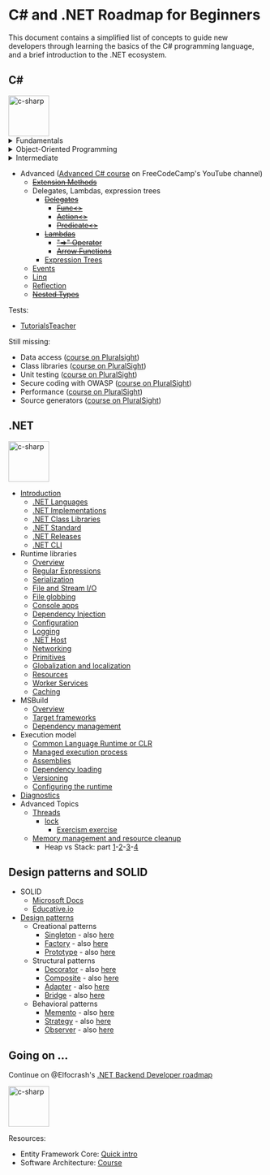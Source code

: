 # C# and .NET Roadmap for Beginners

This document contains a simplified list of concepts to guide new developers through learning the basics of the C# programming language, and a brief introduction to the .NET ecosystem.

## C#

<img title="c-sharp" alt="c-sharp" src="https://cdn.jsdelivr.net/npm/@programming-languages-logos/csharp@0.0.0/csharp_256x256.png" width=80px>

<details>
<summary>Fundamentals</summary>

- ~~Learn the Fundamentals~~
  - ~~[Basic Syntax](https://docs.microsoft.com/en-us/dotnet/csharp/tour-of-csharp/tutorials/hello-world)~~
  - ~~[Variables](https://docs.microsoft.com/en-us/dotnet/csharp/language-reference/language-specification/variables) and [Data Types](https://docs.microsoft.com/en-us/dotnet/csharp/language-reference/builtin-types/built-in-types)~~
    - ~~[String](https://docs.microsoft.com/en-us/dotnet/csharp/language-reference/builtin-types/reference-types)~~
    - ~~[Int](https://docs.microsoft.com/en-us/dotnet/csharp/language-reference/builtin-types/integral-numeric-types)~~
    - ~~[Boolean](https://docs.microsoft.com/en-us/dotnet/csharp/language-reference/builtin-types/bool)~~
    - ~~[Float/Double/Decimal](https://docs.microsoft.com/en-us/dotnet/csharp/language-reference/builtin-types/floating-point-numeric-types)~~
    - ~~[Var](https://docs.microsoft.com/en-us/dotnet/csharp/fundamentals/types/anonymous-types)~~
  - ~~[Conditionals](https://docs.microsoft.com/en-us/dotnet/csharp/language-reference/statements/selection-statements)~~
  - ~~[Methods](https://docs.microsoft.com/en-us/dotnet/csharp/methods)~~
  - ~~[Collections](https://docs.microsoft.com/en-us/dotnet/csharp/programming-guide/concepts/collections)~~
    - ~~[List](https://docs.microsoft.com/en-us/dotnet/api/system.collections.generic.list-1)~~
    - ~~[Dictionary](https://docs.microsoft.com/en-us/dotnet/api/system.collections.generic.dictionary-2)~~
    - ~~[Array](https://docs.microsoft.com/en-us/dotnet/csharp/programming-guide/arrays/)~~
  - ~~[Loops](https://docs.microsoft.com/en-us/dotnet/csharp/language-reference/statements/iteration-statements)~~
  - ~~[Namespaces](https://docs.microsoft.com/en-us/dotnet/csharp/fundamentals/types/namespaces)~~
  - ~~[Using directives](https://docs.microsoft.com/en-us/dotnet/csharp/language-reference/keywords/using-directive)~~
  - ~~[String Interpolation](https://docs.microsoft.com/en-us/dotnet/csharp/language-reference/tokens/interpolated)~~
</details>

<details>
<summary>Object-Oriented Programming</summary>

- ~~Object-Oriented Programming~~
  - ~~Three Pillars~~
    - ~~[Encapsulation](https://docs.microsoft.com/en-us/dotnet/csharp/fundamentals/object-oriented/)~~
      - ~~[Classes](https://docs.microsoft.com/en-us/dotnet/csharp/fundamentals/types/classes)~~
      - ~~[Structs](https://docs.microsoft.com/en-us/dotnet/csharp/language-reference/builtin-types/struct)~~
      - ~~[Records](https://docs.microsoft.com/en-us/dotnet/csharp/fundamentals/types/records)~~
    - ~~[Inheritance](https://docs.microsoft.com/en-us/dotnet/csharp/fundamentals/object-oriented/inheritance)~~
      - ~~[Interfaces](https://docs.microsoft.com/en-us/dotnet/csharp/fundamentals/types/interfaces)~~
      - ~~[Abstract classes](https://docs.microsoft.com/en-us/dotnet/csharp/language-reference/keywords/abstract)~~
    - ~~[Polymorphism](https://docs.microsoft.com/en-us/dotnet/csharp/fundamentals/object-oriented/polymorphism)~~
      - ~~[Virtual](https://docs.microsoft.com/en-us/dotnet/csharp/language-reference/keywords/virtual)~~
      - ~~[Override](https://docs.microsoft.com/en-us/dotnet/csharp/language-reference/keywords/override)~~
      - ~~[Using Base Classes](https://docs.microsoft.com/en-us/dotnet/csharp/language-reference/keywords/base)~~
  - ~~[Access Modifiers](https://docs.microsoft.com/en-us/dotnet/csharp/programming-guide/classes-and-structs/access-modifiers)~~
    - ~~[Public](https://docs.microsoft.com/en-us/dotnet/csharp/language-reference/keywords/public)~~
    - ~~[Private](https://docs.microsoft.com/en-us/dotnet/csharp/language-reference/keywords/private)~~
    - ~~[Internal](https://docs.microsoft.com/en-us/dotnet/csharp/language-reference/keywords/internal)~~
    - ~~[Protected](https://docs.microsoft.com/en-us/dotnet/csharp/language-reference/keywords/protected)~~
</details>

<details>
<summary>Intermediate</summary>

- ~~Intermediate~~
  - ~~[Enums](https://docs.microsoft.com/en-us/dotnet/csharp/language-reference/builtin-types/enum)~~
  - ~~[Object and Collection initializers](https://docs.microsoft.com/en-us/dotnet/csharp/programming-guide/classes-and-structs/object-and-collection-initializers)~~
  - ~~[Asynchronous Programming](https://learn.microsoft.com/en-us/dotnet/csharp/asynchronous-programming/)~~
    - ~~[Asynchronous programming scenarios](https://docs.microsoft.com/en-us/dotnet/csharp/programming-guide/concepts/async/)~~
    - ~~[Async](https://docs.microsoft.com/en-us/dotnet/csharp/language-reference/keywords/async)~~
    - ~~[Await](https://docs.microsoft.com/en-us/dotnet/csharp/language-reference/operators/await)~~
    - ~~[Tasks](https://docs.microsoft.com/en-us/dotnet/csharp/programming-guide/concepts/async/)~~
  - ~~[Exception Handling](https://docs.microsoft.com/en-us/dotnet/csharp/fundamentals/exceptions/exception-handling)~~
  - ~~[Generics](https://docs.microsoft.com/en-us/dotnet/csharp/fundamentals/types/generics)~~
  - ~~Immutability~~
    - ~~[Readonly](https://docs.microsoft.com/en-us/dotnet/csharp/language-reference/keywords/readonly)~~
    - ~~[Const](https://docs.microsoft.com/en-us/dotnet/csharp/language-reference/keywords/const)~~
  - ~~[Static](https://docs.microsoft.com/en-us/dotnet/csharp/language-reference/keywords/static)~~
  - ~~[Tuples](https://learn.microsoft.com/en-us/dotnet/csharp/language-reference/builtin-types/value-tuples)~~
  - ~~[Nullability](https://learn.microsoft.com/en-us/dotnet/csharp/nullable-references)~~
    - [tutorial](https://learn.microsoft.com/en-us/dotnet/csharp/tutorials/nullable-reference-types)
  - ~~[Casting](https://learn.microsoft.com/en-us/dotnet/csharp/programming-guide/types/casting-and-type-conversions)~~
  - ~~[Overflow](https://learn.microsoft.com/en-us/dotnet/csharp/language-reference/statements/checked-and-unchecked)~~
  - ~~[Discards](https://learn.microsoft.com/en-us/dotnet/csharp/fundamentals/functional/discards)~~
</details>

- Advanced ([Advanced C# course](https://www.youtube.com/watch?v=YT8s-90oDC0) on FreeCodeCamp's YouTube channel)
  - ~~[Extension Methods](https://learn.microsoft.com/en-us/dotnet/csharp/programming-guide/classes-and-structs/extension-methods)~~
  - Delegates, Lambdas, expression trees
    - ~~[Delegates](https://learn.microsoft.com/en-us/dotnet/csharp/programming-guide/delegates/)~~
      - ~~[Func<>](https://learn.microsoft.com/en-us/dotnet/api/system.func-2?view=net-7.0)~~
      - ~~[Action<>](https://learn.microsoft.com/it-it/dotnet/api/system.action-1?view=net-7.0)~~
      - ~~[Predicate<>](https://learn.microsoft.com/it-it/dotnet/api/system.predicate-1?view=net-7.0)~~
    - ~~[Lambdas](https://docs.microsoft.com/en-us/dotnet/csharp/language-reference/operators/lambda-expressions)~~
      - ~~["=>" Operator](https://docs.microsoft.com/en-us/dotnet/csharp/language-reference/operators/lambda-operator)~~
      - ~~[Arrow Functions](https://docs.microsoft.com/en-us/dotnet/csharp/language-reference/operators/lambda-expressions)~~
    - [Expression Trees](https://learn.microsoft.com/en-us/dotnet/csharp/advanced-topics/expression-trees/)
  - [Events](https://learn.microsoft.com/en-us/dotnet/csharp/programming-guide/events/)
  - [Linq](https://docs.microsoft.com/en-us/dotnet/csharp/linq/)
  - [Reflection](https://learn.microsoft.com/en-us/dotnet/csharp/advanced-topics/reflection-and-attributes/)
  - ~~[Nested Types](https://learn.microsoft.com/en-us/dotnet/csharp/programming-guide/classes-and-structs/nested-types)~~

Tests:

* [TutorialsTeacher](https://www.tutorialsteacher.com/online-test/csharp-test)

Still missing:

* Data access ([course on Pluralsight](https://app.pluralsight.com/library/courses/c-sharp-10-data-access-fundamentals/table-of-contents))
* Class libraries ([course on PluralSight](https://app.pluralsight.com/library/courses/40fb6e08-6fe1-4f65-b1e6-8b60e617f649))
* Unit testing ([course on PluralSight](https://app.pluralsight.com/library/courses/c-sharp-10-unit-testing/table-of-contents))
* Secure coding with OWASP ([course on PluralSight](https://app.pluralsight.com/library/courses/c-sharp-10-owasp-secure-coding/table-of-contents))
* Performance ([course on PluralSight](https://app.pluralsight.com/library/courses/c-sharp-10-performance-playbook/table-of-contents))
* Source generators ([course on PluralSight](https://app.pluralsight.com/library/courses/c-sharp-10-developing-source-generators/table-of-contents))

## .NET

<img title="c-sharp" alt="c-sharp" src="https://upload.wikimedia.org/wikipedia/commons/0/0e/Microsoft_.NET_logo.png" width=80px>

- [Introduction](https://learn.microsoft.com/en-us/dotnet/core/introduction)
  - [.NET Languages](https://learn.microsoft.com/en-us/dotnet/fundamentals/languages)
  - [.NET Implementations](https://learn.microsoft.com/en-us/dotnet/fundamentals/implementations)
  - [.NET Class Libraries](https://learn.microsoft.com/en-us/dotnet/standard/class-libraries)
  - [.NET Standard](https://learn.microsoft.com/en-us/dotnet/standard/net-standard?tabs=net-standard-1-0)
  - [.NET Releases](https://learn.microsoft.com/en-us/dotnet/core/releases-and-support)
  - [.NET CLI](https://learn.microsoft.com/en-us/dotnet/core/tools/)
- Runtime libraries
  - [Overview](https://learn.microsoft.com/en-us/dotnet/standard/runtime-libraries-overview)
  - [Regular Expressions](https://learn.microsoft.com/en-us/dotnet/standard/base-types/regular-expressions)
  - [Serialization](https://learn.microsoft.com/en-us/dotnet/standard/serialization/)	
  - [File and Stream I/O](https://learn.microsoft.com/en-us/dotnet/standard/io/)
  - [File globbing](https://learn.microsoft.com/en-us/dotnet/core/extensions/file-globbing)
  - [Console apps](https://learn.microsoft.com/en-us/dotnet/standard/building-console-apps)
  - [Dependency Injection](https://learn.microsoft.com/en-us/dotnet/core/extensions/dependency-injection)
  - [Configuration](https://learn.microsoft.com/en-us/dotnet/core/extensions/configuration)
  - [Logging](https://learn.microsoft.com/en-us/dotnet/core/extensions/logging?tabs=command-line)
  - [.NET Host](https://learn.microsoft.com/en-us/dotnet/core/extensions/generic-host)
  - [Networking](https://learn.microsoft.com/en-us/dotnet/fundamentals/networking/overview)
  - [Primitives](https://learn.microsoft.com/en-us/dotnet/core/extensions/primitives)
  - [Globalization and localization](https://learn.microsoft.com/en-us/dotnet/core/extensions/globalization-and-localization)
  - [Resources](https://learn.microsoft.com/en-us/dotnet/core/extensions/resources)
  - [Worker Services](https://learn.microsoft.com/en-us/dotnet/core/extensions/workers?pivots=dotnet-7-0)
  - [Caching](https://learn.microsoft.com/en-us/dotnet/core/extensions/caching)  
- MSBuild
  - [Overview](https://learn.microsoft.com/en-us/dotnet/core/project-sdk/overview)
  - [Target frameworks](https://learn.microsoft.com/en-us/dotnet/standard/frameworks)
  - [Dependency management](https://learn.microsoft.com/en-us/dotnet/core/tools/dependencies)
- Execution model
  - [Common Language Runtime or CLR](https://learn.microsoft.com/en-us/dotnet/standard/clr)
  - [Managed execution process](https://learn.microsoft.com/en-us/dotnet/standard/managed-execution-process)
  - [Assemblies](https://learn.microsoft.com/en-us/dotnet/standard/assembly/)
  - [Dependency loading](https://learn.microsoft.com/en-us/dotnet/core/dependency-loading/overview)
  - [Versioning](https://learn.microsoft.com/en-us/dotnet/core/versions/)
  - [Configuring the runtime](https://learn.microsoft.com/en-us/dotnet/core/runtime-config/)
- [Diagnostics](https://learn.microsoft.com/en-us/dotnet/core/diagnostics/)
- Advanced Topics
  - [Threads](https://learn.microsoft.com/en-us/dotnet/standard/threading/managed-threading-basics)
    - [lock](https://learn.microsoft.com/vi-vn/dotnet/csharp/language-reference/statements/lock)
       - [Exercism exercise](https://exercism.org/tracks/csharp/exercises/bank-account/dig_deeper)
  - [Memory management and resource cleanup](https://learn.microsoft.com/en-us/dotnet/standard/garbage-collection/unmanaged)
    - Heap vs Stack: part [1](https://www.c-sharpcorner.com/article/C-Sharp-heaping-vs-stacking-in-net-part-i)-[2](https://www.c-sharpcorner.com/article/C-Sharp-heaping-vs-stacking-in-net-part-ii)-[3](https://www.c-sharpcorner.com/article/C-Sharp-heaping-vs-stacking-in-net-part-iii)-[4](https://www.c-sharpcorner.com/article/C-Sharp-heaping-vs-stacking-in-net-part-iv)

## Design patterns and SOLID

- SOLID
  - [Microsoft Docs](https://learn.microsoft.com/en-us/archive/msdn-magazine/2014/may/csharp-best-practices-dangers-of-violating-solid-principles-in-csharp)
  - [Educative.io](https://www.educative.io/blog/solid-principles-oop-c-sharp)
- [Design patterns](https://refactoring.guru/design-patterns/csharp)
  - Creational patterns
    - [Singleton](https://refactoring.guru/design-patterns/singleton) - also [here](https://www.c-sharpcorner.com/UploadFile/dacca2/design-pattern-for-beginner-part-1-singleton-design-patt/)
    - [Factory](https://refactoring.guru/design-patterns/factory-method) - also [here](https://www.c-sharpcorner.com/UploadFile/dacca2/design-pattern-for-beginner-part-2-factory-design-pattern/)
    - [Prototype](https://refactoring.guru/design-patterns/prototype) - also [here](https://www.c-sharpcorner.com/UploadFile/dacca2/design-pattern-for-beginner-part-3-prototype-design-patter/)
  - Structural patterns
    - [Decorator](https://refactoring.guru/design-patterns/decorator) - also [here](https://www.c-sharpcorner.com/UploadFile/dacca2/design-pattern-for-beginners-part-4-decorator-design-patt/)
    - [Composite](https://refactoring.guru/design-patterns/composite) - also [here](https://www.c-sharpcorner.com/UploadFile/dacca2/design-pattern-for-beginner-part-5-composite-design-patter/)
    - [Adapter](https://refactoring.guru/design-patterns/adapter) - also [here](https://www.c-sharpcorner.com/UploadFile/dacca2/design-pattern-for-beginners-part-6-adaptor-design-patter/)
    - [Bridge](https://refactoring.guru/design-patterns/bridge) - also [here](https://www.c-sharpcorner.com/UploadFile/dacca2/design-pattern-for-beginner-bridge-design-pattern/)
  - Behavioral patterns
    - [Memento](https://refactoring.guru/design-patterns/memento) - also [here](https://www.c-sharpcorner.com/UploadFile/dacca2/design-pattern-for-beginner-part-8-memento-design-patter/)
    - [Strategy](https://refactoring.guru/design-patterns/strategy) - also [here](https://www.c-sharpcorner.com/UploadFile/dacca2/design-pattern-for-beginner-part-9-strategy-design-pattern/)
    - [Observer](https://refactoring.guru/design-patterns/observer) - also [here](https://www.c-sharpcorner.com/UploadFile/dacca2/design-pattern-for-beginner-part-10-observer-design-patter/)

## Going on ...

Continue on @Elfocrash's [.NET Backend Developer roadmap](https://github.com/Elfocrash/.NET-Backend-Developer-Roadmap)

<img title="c-sharp" alt="c-sharp" src="https://ardalis.com/static/2bcf8d1ec45106e529bb3a6176467a31/c5cb2/aspnetcore-logo.png" width=80px>

Resources:

* Entity Framework Core: [Quick intro](https://www.youtube.com/watch?v=ugD2jTrfYOM&list=PLSaC38UUAW8StulproK1zUn70CvOhZ1Kw)
* Software Architecture: [Course](https://dometrain.com/course/getting-started-solution-architecture/)
